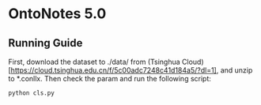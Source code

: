 # OntoNotes 5.0

## Running Guide

First, download the dataset to ./data/ from (Tsinghua Cloud)[https://cloud.tsinghua.edu.cn/f/5c00adc7248c41d184a5/?dl=1], and unzip to *.conllx. Then check the param and run the following script:

`python cls.py`
